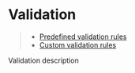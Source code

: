 [//]: # (60, Validation)

# Validation

> * [Predefined validation rules](validation/predefined)
> * [Custom validation rules](validation/custom)

Validation description
